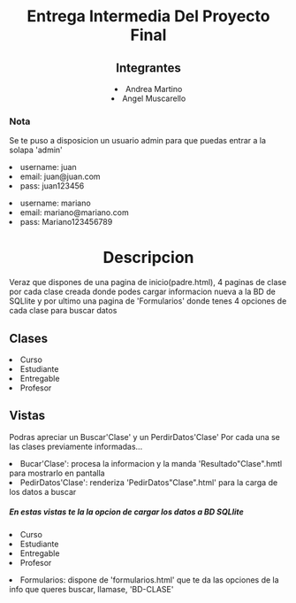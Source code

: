 <h1 align="center">Entrega Intermedia Del Proyecto Final</h1>

<h2 align="center">Integrantes</h2>
<p align="center">
    <li align="center">Andrea Martino</li>
    <li align="center">Angel Muscarello</li>
</p>

<h3>Nota</h3>
    <p>
        Se te puso a disposicion un usuario admin para que puedas entrar a la solapa 'admin'
    </P>
    <P>
        <li>username: juan</li>
        <li>email: juan@juan.com</li>
        <li>pass: juan123456</li>
    <p>
     <P>
        <li>username: mariano</li>
        <li>email: mariano@mariano.com</li>
        <li>pass: Mariano123456789</li>
    <p>

<h1 align="center">Descripcion</h1>

<p>
    Veraz que dispones de una pagina de inicio(padre.html), 4 paginas de clase por cada clase creada donde podes cargar informacion nueva a la BD de SQLlite y por ultimo una pagina de 'Formularios' donde tenes 4 opciones de cada clase para buscar datos

</p>

<h2>Clases</h2>
    <p>
        <li>Curso</li>
        <li>Estudiante</li>
        <li>Entregable</li>
        <li>Profesor</li>
    </p>

<h2>Vistas</h2>
    <p>
        Podras apreciar un Buscar'Clase' y un PerdirDatos'Clase'
        Por cada una se las clases previamente informadas...
        <li>Bucar'Clase': procesa la informacion y la manda 'Resultado"Clase".hmtl para mostrarlo en pantalla</li>
        <li>PedirDatos'Clase': renderiza 'PedirDatos"Clase".html' para la carga de los datos a buscar</li>
    </p>
    <p>
        <h5>En estas vistas te la la opcion de cargar los datos a BD SQLlite </h5>
        <li>Curso</li>
        <li>Estudiante</li>
        <li>Entregable</li>
        <li>Profesor</li>
    </p>
    <p>
        <li>Formularios: dispone de 'formularios.html' que te da las opciones de la info que queres buscar, llamase, 'BD-CLASE'</li>
    </p>








